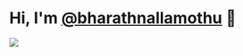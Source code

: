 # Hi, I'm [@bharathnallamothu](https://github.com/bharathnallamothu) 👋

<img src="https://github-readme-stats.vercel.app/api?username=bharathnallamothu&theme=dark&show_icons=true&include_all_commits=true&count_private=true&border_radius=12">
<!--
**bharathnallamothu/bharathnallamothu** is a ✨ _special_ ✨ repository because its `README.md` (this file) appears on your GitHub profile.

Here are some ideas to get you started:

- 🔭 I’m currently working on ...
- 🌱 I’m currently learning ...
- 👯 I’m looking to collaborate on ...
- 🤔 I’m looking for help with ...
- 💬 Ask me about ...
- 📫 How to reach me: ...
- 😄 Pronouns: ...
- ⚡ Fun fact: ...
- 📅 Founder of [CtrlCampus](https://ctrlcampus.com)
- 📧 Engineering at [CtrlCampus](https://ctrlcampus.com)
- 📍 Hyderabad, Telangana for now, not forever
- 🎸 Bass
- 🎣 Bass
-->
